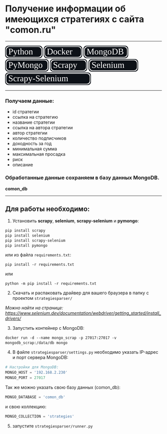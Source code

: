 # Получение информации об имеющихся стратегиях с сайта "comon.ru"

---
<img src="./img/python.svg"> <img src="./img/docker.svg"> <img src="./img/mongodb.svg"> <img src="./img/pymongo.svg"> <img src="./img/scrapy.svg"> <img src="./img/selenium.svg"> <img src="./img/scrapy-selenium.svg">

---

### Получаем данные:
- id стратегии
- ссылка на стратегию
- название стратегии
- ссылка на автора стратегии
- автор стратегии
- количество подписчиков
- доходность за год
- минимальная сумма
- максимальная просадка
- риск
- описание

### Обработанные данные сохраняем в базу данных MongoDB.
**comon_db**

---
## Для работы необходимо:

1. Установить **scrapy**, **selenium**, **scrapy-selenium** и **pymongo**:
```commandline
pip install scrapy
pip install selenium
pip install scrapy-selenium
pip install pymongo
```
или из файла ```requirements.txt```:
```commandline
pip install -r requirements.txt
```
или
```commandline
python -m pip install -r requirements.txt
```

2. Скачать и распаковать драйвер для вашего браузера в папку с проектом ```strategiesparser/```

*Можно найти на странице: https://www.selenium.dev/documentation/webdriver/getting_started/install_drivers/*

3. Запустить контейнер с MongoDB:
```commandline
docker run -d --name mongo_scrap -p 27017:27017 -v mongodb_scrap:/data/db mongo
```

4. В файле ```strategiesparser/settings.py``` необходимо указать IP-адрес и порт сервера MongoDB:
```python
# Настройки для MongoDB:
MONGO_HOST = '192.168.2.230'
MONGO_PORT = 27017
```
Так же можно указать свою базу данных (comon_db):
```python
MONGO_DATABASE = 'comon_db'
```
и свою коллекцию:
```python
MONGO_COLLECTION = 'strategies'
```

5. запустите ```strategiesparser/runner.py```
